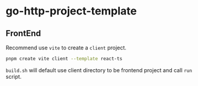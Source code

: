 # go-http-project-template

## FrontEnd

Recommend use `vite` to create a `client` project.

```bash
pnpm create vite client --template react-ts
```

`build.sh` will default use client directory to be frontend project and call `run` script.
